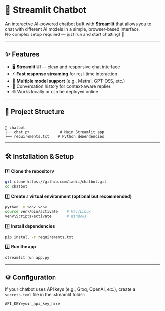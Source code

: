 
# 💬 Streamlit Chatbot

An interactive AI-powered chatbot built with **[Streamlit](https://streamlit.io/)** that allows you to chat with different AI models in a simple, browser-based interface.  
No complex setup required — just run and start chatting! 🚀

---

## ✨ Features
- 🖥 **Streamlit UI** — clean and responsive chat interface
- ⚡ **Fast response streaming** for real-time interaction
- 🔄 **Multiple model support** (e.g., Mistral, GPT-OSS, etc.)
- 📜 Conversation history for context-aware replies
- 🌐 Works locally or can be deployed online

---

## 📂 Project Structure
```

📁 chatbot
├── chat.py              # Main Streamlit app
├── requirements.txt    # Python dependencies

````

---

## 🛠 Installation & Setup

1️⃣ **Clone the repository**
```bash
git clone https://github.com/iadii/chatbot.git
cd chatbot
````

2️⃣ **Create a virtual environment (optional but recommended)**

```bash
python -m venv venv
source venv/bin/activate    # Mac/Linux
venv\Scripts\activate       # Windows
```

3️⃣ **Install dependencies**

```bash
pip install -r requirements.txt
```

4️⃣ **Run the app**

```bash
streamlit run app.py
```

---

## ⚙ Configuration

If your chatbot uses API keys (e.g., Groq, OpenAI, etc.),
create a `secrets.toml` file in the .streamlit folder:

```
API_KEY=your_api_key_here
```
